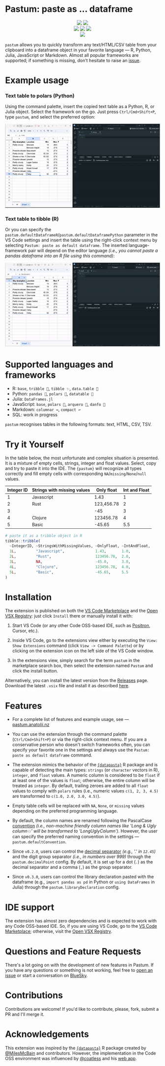 # Pastum: paste as ... dataframe

<p align="center">
    <a href="https://pastum.anatolii.nz/">
        <img src="https://img.shields.io/website?url=https%3A%2F%2Fpastum.anatolii.nz&style=flat&labelColor=1e2c2e&color=007ACC&logo=Visual%20Studio%20Code&logoColor=white"></a>
    <a href="https://marketplace.visualstudio.com/items?itemName=atsyplenkov.pastum">
        <img src="https://img.shields.io/visual-studio-marketplace/i/atsyplenkov.pastum?style=flat&labelColor=1e2c2e&color=007ACC&logo=Visual%20Studio%20Code&logoColor=white&label=VS%20Marketplace%20installs"></a>
    <br>
    <a href="https://open-vsx.org/extension/atsyplenkov/pastum">
        <img src="https://img.shields.io/open-vsx/dt/atsyplenkov/pastum?style=flat&labelColor=1e2c2e&color=007ACC&logo=Open%20VSX&logoColor=white&label=Open%20VSX%20downloads"></a>
    <a href="https://github.com/atsyplenkov/pastum/actions/workflows/ci.yml">
        <img src="https://img.shields.io/github/actions/workflow/status/atsyplenkov/pastum/ci.yml?style=flat&labelColor=1e2c2e&color=007ACC&logo=GitHub%20Actions&logoColor=white&label=tests"></a>
    <a href="https://github.com/atsyplenkov/pastum/actions/workflows/publish-extensions.yml">
        <img src="https://img.shields.io/github/actions/workflow/status/atsyplenkov/pastum/publish-extensions.yml?style=flat&labelColor=1e2c2e&color=007ACC&logo=GitHub%20Actions&logoColor=white&label=deploy"></a>
    <br>
    <a href="https://github.com/atsyplenkov/pastum/blob/master/LICENSE.md">
        <img src="https://img.shields.io/github/license/atsyplenkov/pastum?style=flat&labelColor=1e2c2e&color=007ACC&logo=GitHub&logoColor=white"></a>
</p>

`pastum` allows you to quickly transform any text/HTML/CSV table from your clipboard into a dataframe object in your favorite language — R, Python, Julia, JavaScript or Markdown. Almost all popular frameworks are supported; if something is missing, don't hesitate to raise an [issue](https://github.com/atsyplenkov/pastum/issues).

# Example usage

### Text table to polars (Python)

Using the command palette, insert the copied text table as a Python, R, or Julia object. Select the framework on the go. Just press `Ctrl/Cmd+Shift+P`, type `pastum`, and select the preferred option:

![](https://github.com/atsyplenkov/pastum/raw/master/assets/demo-py-polars.gif)

### Text table to tibble (R)

Or you can specify the `pastum.defaultDataframeR`/`pastum.defaultDataframePython` parameter in the VS Code settings and insert the table using the right-click context menu by selecting `Pastum: paste as default dataframe`. The inserted language-framework pair will depend on the editor language *(i.e., you cannot paste a pandas dataframe into an R file using this command)*:

![](https://github.com/atsyplenkov/pastum/raw/master/assets/demo-r-tibble.gif)

# Supported languages and frameworks

- R: `base`, `tribble 🔢`, `tibble ✨`, `data.table 🎩`
- Python: `pandas 🐼`, `polars 🐻`, `datatable 🎩`
- Julia: `DataFrames.jl`
- JavaScript: `base`, `polars 🐻`, `arquero 🏹`, `danfo 🐝`
- Markdown: `columnar ↔️`, `compact ↩️`
- SQL: work in progress

`pastum` recognises tables in the following formats: text, HTML, CSV, TSV.

# Try it Yourself

In the table below, the most unfortunate and complex situation is presented. It is a mixture of empty cells, strings, integer and float values. Select, copy and try to paste it into the IDE. The `{pastum}` will recognize all types correctly and fill empty cells with corresponding `NA`/`missing`/`None`/`null` values.

| Integer ID | Strings with missing values | Only float | Int and Float |
|------------|-----------------------------|------------|---------------|
| 1          | Javascript                  | 1.43       | 1             |
| 2          | Rust                        | 123,456.78 | 2             |
| 3          |                             | -45        | 3             |
| 4          | Clojure                     | 123456.78  | 4             |
| 5          | Basic                       | -45.65     | 5.5           |

```r
# paste it as a tribble object in R
tibble::tribble(
  ~IntegerID, ~StringsWithMissingValues, ~OnlyFloat, ~IntAndFloat,
  1L,         "Javascript",              1.43,       1.0,         
  2L,         "Rust",                    123456.78,  2.0,         
  3L,         NA,                        -45.0,      3.0,         
  4L,         "Clojure",                 123456.78,  4.0,         
  5L,         "Basic",                   -45.65,     5.5
)
```

# Installation

The extension is published on both the [VS Code Marketplace](https://marketplace.visualstudio.com/items?itemName=atsyplenkov.pastum) and the [Open VSX Registry](https://open-vsx.org/extension/atsyplenkov/pastum): just click `Install` there or manually install it with:

1) Start VS Code (or any other Code OSS-based IDE, such as [Positron](https://github.com/posit-dev/positron), Cursor, etc.).

2) Inside VS Code, go to the extensions view either by executing the `View: Show Extensions` command (click `View -> Command Palette`) or by clicking on the extension icon on the left side of the VS Code window.

3) In the extensions view, simply search for the term `pastum` in the marketplace search box, then select the extension named `Pastum` and click the install button.

Alternatively, you can install the latest version from the [Releases](https://github.com/atsyplenkov/pastum/releases/) page. Download the latest `.vsix` file and install it as described [here](https://code.visualstudio.com/docs/editor/extension-marketplace#_install-from-a-vsix).

# Features

- For a complete list of features and example usage, see — [pastum.anatolii.nz](https://pastum.anatolii.nz)

- You can use the extension through the command palette (`Ctrl/Cmd+Shift+P`) or via the right-click context menu. If you are a conservative person who doesn't switch frameworks often, you can specify your favorite one in the settings and always use the `Pastum: paste as default dataframe` command.

- The extension mimics the behavior of the [`{datapasta}`](https://github.com/milesmcbain/datapasta/) R package and is capable of detecting the main types: `strings` (or `character` vectors in R), `integer`, and `float` values. A numeric column is considered to be `float` if at least one of the values is `float`; otherwise, the entire column will be treated as `integer`. By default, trailing zeroes are added to all `float` values to comply with `polars` rules (i.e., numeric values `c(1, 2, 3, 4.5)` are transformed to `c(1.0, 2.0, 3.0, 4.5)`).

- Empty table cells will be replaced with `NA`, `None`, or `missing` values depending on the preferred programming language.

- By default, the column names are renamed following the PascalCase [convention](https://www.freecodecamp.org/news/snake-case-vs-camel-case-vs-pascal-case-vs-kebab-case-whats-the-difference/#kebab-case) _(i.e., non-machine friendly column names like 'Long & Ugly column💥' will be transformed to 'LongUglyColumn')_. However, the user can specify the preferred naming convention in the settings — `pastum.defaultConvention`.

- Since `v0.2.0`, users can control the [decimal separator](https://en.m.wikipedia.org/wiki/Decimal_separator) _(e.g., '.' in `12.45`)_ and the digit group separator _(i.e., in numbers over 999)_ through the `pastum.decimalPoint` config. By default, it is set up for a dot (`.`) as the decimal separator and a comma (`,`) as the group separator.

- Since `v0.3.0`, users can control the library declaration pasted with the dataframe (e.g., `import pandas as pd` in Python or `using DataFrames` in Julia) through the `pastum.libraryDeclaration` config.

# IDE support
The extension has almost zero dependencies and is expected to work with any Code OSS-based IDE. So, if you are using VS Code, go to the [VS Code Marketplace](https://marketplace.visualstudio.com/items?itemName=atsyplenkov.pastum); otherwise, visit the [Open VSX Registry](https://open-vsx.org/extension/atsyplenkov/pastum).

# Questions and Feature Requests
There's a lot going on with the development of new features in Pastum. If you have any questions or something is not working, feel free to [open an issue](https://github.com/atsyplenkov/pastum/issues) or start a conversation on [BlueSky](https://bsky.app/profile/anatolii.nz).

# Contributions
Contributions are welcome! If you'd like to contribute, please, fork, submit a PR and I'll merge it.

# Acknowledgements
This extension was inspired by the [`{datapasta}`](https://github.com/milesmcbain/datapasta/) R package created by [@MilesMcBain](https://github.com/MilesMcBain) and contributors. However, the implementation in the Code OSS environment was influenced by [@coatless](https://github.com/coatless) and his [web app](https://web-apps.thecoatlessprofessor.com/data/html-table-to-dataframe-tool.html).